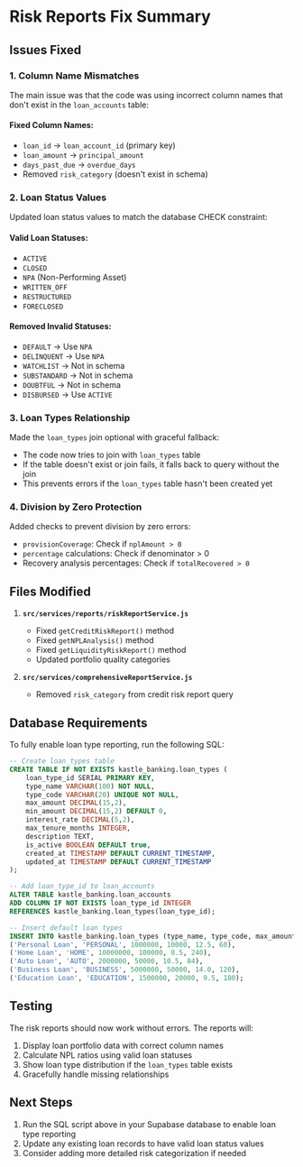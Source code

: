 # Risk Reports Fix Summary

## Issues Fixed

### 1. Column Name Mismatches
The main issue was that the code was using incorrect column names that don't exist in the `loan_accounts` table:

#### Fixed Column Names:
- `loan_id` → `loan_account_id` (primary key)
- `loan_amount` → `principal_amount`
- `days_past_due` → `overdue_days`
- Removed `risk_category` (doesn't exist in schema)

### 2. Loan Status Values
Updated loan status values to match the database CHECK constraint:

#### Valid Loan Statuses:
- `ACTIVE`
- `CLOSED`
- `NPA` (Non-Performing Asset)
- `WRITTEN_OFF`
- `RESTRUCTURED`
- `FORECLOSED`

#### Removed Invalid Statuses:
- `DEFAULT` → Use `NPA`
- `DELINQUENT` → Use `NPA`
- `WATCHLIST` → Not in schema
- `SUBSTANDARD` → Not in schema
- `DOUBTFUL` → Not in schema
- `DISBURSED` → Use `ACTIVE`

### 3. Loan Types Relationship
Made the `loan_types` join optional with graceful fallback:
- The code now tries to join with `loan_types` table
- If the table doesn't exist or join fails, it falls back to query without the join
- This prevents errors if the `loan_types` table hasn't been created yet

### 4. Division by Zero Protection
Added checks to prevent division by zero errors:
- `provisionCoverage`: Check if `nplAmount > 0`
- `percentage` calculations: Check if denominator > 0
- Recovery analysis percentages: Check if `totalRecovered > 0`

## Files Modified

1. **`src/services/reports/riskReportService.js`**
   - Fixed `getCreditRiskReport()` method
   - Fixed `getNPLAnalysis()` method
   - Fixed `getLiquidityRiskReport()` method
   - Updated portfolio quality categories

2. **`src/services/comprehensiveReportService.js`**
   - Removed `risk_category` from credit risk report query

## Database Requirements

To fully enable loan type reporting, run the following SQL:

```sql
-- Create loan_types table
CREATE TABLE IF NOT EXISTS kastle_banking.loan_types (
    loan_type_id SERIAL PRIMARY KEY,
    type_name VARCHAR(100) NOT NULL,
    type_code VARCHAR(20) UNIQUE NOT NULL,
    max_amount DECIMAL(15,2),
    min_amount DECIMAL(15,2) DEFAULT 0,
    interest_rate DECIMAL(5,2),
    max_tenure_months INTEGER,
    description TEXT,
    is_active BOOLEAN DEFAULT true,
    created_at TIMESTAMP DEFAULT CURRENT_TIMESTAMP,
    updated_at TIMESTAMP DEFAULT CURRENT_TIMESTAMP
);

-- Add loan_type_id to loan_accounts
ALTER TABLE kastle_banking.loan_accounts 
ADD COLUMN IF NOT EXISTS loan_type_id INTEGER 
REFERENCES kastle_banking.loan_types(loan_type_id);

-- Insert default loan types
INSERT INTO kastle_banking.loan_types (type_name, type_code, max_amount, min_amount, interest_rate, max_tenure_months) VALUES
('Personal Loan', 'PERSONAL', 1000000, 10000, 12.5, 60),
('Home Loan', 'HOME', 10000000, 100000, 8.5, 240),
('Auto Loan', 'AUTO', 2000000, 50000, 10.5, 84),
('Business Loan', 'BUSINESS', 5000000, 50000, 14.0, 120),
('Education Loan', 'EDUCATION', 1500000, 20000, 9.5, 180);
```

## Testing

The risk reports should now work without errors. The reports will:
1. Display loan portfolio data with correct column names
2. Calculate NPL ratios using valid loan statuses
3. Show loan type distribution if the `loan_types` table exists
4. Gracefully handle missing relationships

## Next Steps

1. Run the SQL script above in your Supabase database to enable loan type reporting
2. Update any existing loan records to have valid loan status values
3. Consider adding more detailed risk categorization if needed